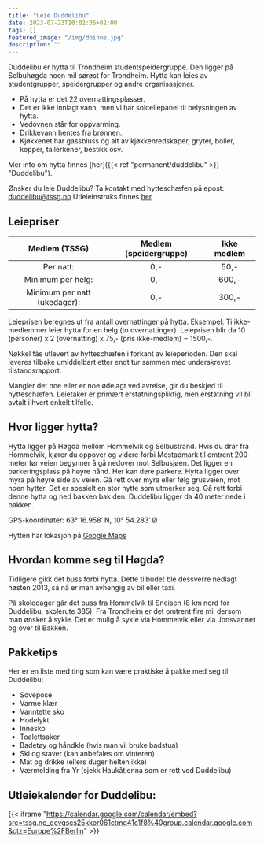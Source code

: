 ```yaml
---
title: "Leie Duddelibu"
date: 2023-07-23T10:02:36+02:00
tags: []
featured_image: "/img/dbinne.jpg"
description: ""
---
```


Duddelibu er hytta til Trondheim studentspeidergruppe.
Den ligger på Selbuhøgda noen mil sørøst for Trondheim. Hytta kan leies av studentgrupper, speidergrupper og andre organisasjoner.
* På hytta er det 22 overnattingsplasser.
* Det er ikke innlagt vann, men vi har solcellepanel til belysningen av hytta.
* Vedovnen står for oppvarming.
* Drikkevann hentes fra brønnen.
* Kjøkkenet har gassbluss og alt av kjøkkenredskaper, gryter, boller, kopper, tallerkener, bestikk osv.

Mer info om hytta finnes [her]({{< ref "permanent/duddelibu" >}} "Duddelibu").

Ønsker du leie Duddelibu? Ta kontakt med hytteschæfen på epost: duddelibu@tssg.no
Utleieinstruks finnes [her](/doc/utleieinstruks_2022_11_24.pdf).

## Leiepriser
| Medlem (TSSG) | Medlem (speidergruppe) | Ikke medlem |
|:--:|:--:|:--:|
| Per natt: | 0,- | 50,- | 75,- |
| Minimum per helg: | 0,- | 600,- | 600,- |
| Minimum per natt (ukedager): | 0,- | 300,- | 300,- |

Leieprisen beregnes ut fra antall overnattinger på hytta. Eksempel: Ti ikke-medlemmer leier hytta for en helg (to overnattinger).
Leieprisen blir da 10 (personer) x 2 (overnatting) x 75,- (pris ikke-medlem) = 1500,-.

Nøkkel fås utlevert av hytteschæfen i forkant av leieperioden.
Den skal leveres tilbake umiddelbart etter endt tur sammen med underskrevet tilstandsrapport.

Mangler det noe eller er noe ødelagt ved avreise, gir du beskjed til hytteschæfen.
Leietaker er primært erstatningspliktig, men erstatning vil bli avtalt i hvert enkelt tilfelle.

## Hvor ligger hytta?

Hytta ligger på Høgda mellom Hommelvik og Selbustrand.
Hvis du drar fra Hommelvik, kjører du oppover og videre forbi Mostadmark til omtrent 200 meter før veien begynner å gå nedover mot Selbusjøen.
Det ligger en parkeringsplass på høyre hånd. Her kan dere parkere.
Hytta ligger over myra på høyre side av veien.
Gå rett over myra eller følg grusveien, mot noen hytter.
Det er spesielt en stor hytte som utmerker seg.
Gå rett forbi denne hytta og ned bakken bak den.
Duddelibu ligger da 40 meter nede i bakken.

GPS-koordinater: 63° 16.958′ N, 10° 54.283′ Ø

Hytten har lokasjon på [Google Maps](https://www.google.com/maps/place/Duddelibu/@63.2825808,10.9023965,17z/data=!3m1!4b1!4m5!3m4!1s0x466d191f70285577:0x10af5c8a15ca8e47!8m2!3d63.2825784!4d10.9045852?shorturl=1)

## Hvordan komme seg til Høgda?

Tidligere gikk det buss forbi hytta. Dette tilbudet ble dessverre nedlagt høsten 2013, så nå er man avhengig av bil eller taxi.

På skoledager går det buss fra Hommelvik til Sneisen (8 km nord for Duddelibu, skolerute 385).
Fra Trondheim er det omtrent fire mil dersom man ønsker å sykle.
Det er mulig å sykle via Hommelvik eller via Jonsvannet og over til Bakken.

## Pakketips

Her er en liste med ting som kan være praktiske å pakke med seg til Duddelibu:
* Sovepose
* Varme klær
* Vanntette sko
* Hodelykt
* Innesko
* Toalettsaker
* Badetøy og håndkle (hvis man vil bruke badstua)
* Ski og staver (kan anbefales om vinteren)
* Mat og drikke (ellers duger helten ikke)
* Værmelding fra Yr (sjekk Haukåtjenna som er rett ved Duddelibu)

## Utleiekalender for Duddelibu:
{{< iframe "https://calendar.google.com/calendar/embed?src=tssg.no_dcvqscs25kkor061ctmg41c1f8%40group.calendar.google.com&ctz=Europe%2FBerlin" >}}
